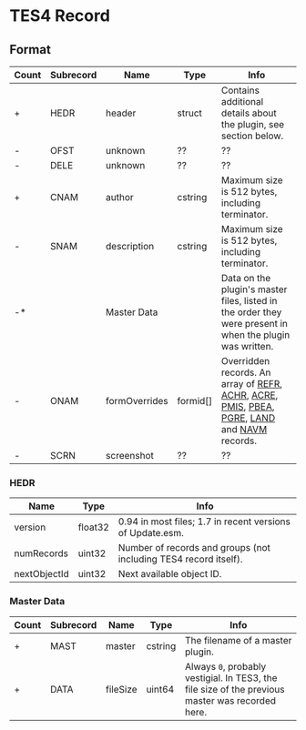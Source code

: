 TES4 Record
===========

## Format

Count | Subrecord | Name | Type | Info
------|-------|------|------|-----
+ | HEDR | header | struct | Contains additional details about the plugin, see section below.
- | OFST | unknown | ?? | ??
- | DELE | unknown | ?? | ??
+ | CNAM | author | cstring | Maximum size is 512 bytes, including terminator.
- | SNAM | description | cstring | Maximum size is 512 bytes, including terminator.
-* | | Master Data | | Data on the plugin's master files, listed in the order they were present in when the plugin was written.
- | ONAM | formOverrides | formid[] | Overridden records. An array of [REFR](REFR.md), [ACHR](ACHR.md), [ACRE](ACRE.md), [PMIS](PMIS.md), [PBEA](PBEA.md), [PGRE](PGRE.md), [LAND](LAND.md) and [NAVM](NAVM.md) records.
- | SCRN | screenshot | ?? | ??

### HEDR

Name | Type | Info
-----|------|-----
version | float32 | 0.94 in most files; 1.7 in recent versions of Update.esm.
numRecords | uint32 | Number of records and groups (not including TES4 record itself).
nextObjectId | uint32 | Next available object ID.

### Master Data

Count | Subrecord | Name | Type | Info
------|-------|------|------|-----
+ | MAST | master | cstring | The filename of a master plugin.
+ | DATA | fileSize | uint64 | Always `0`, probably vestigial. In TES3, the file size of the previous master was recorded here.
